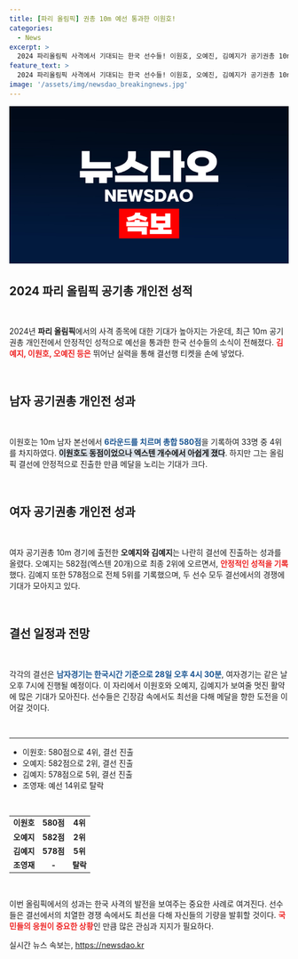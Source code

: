 ```yaml
---
title: [파리 올림픽] 권총 10m 예선 통과한 이원호!
categories:
  - News
excerpt: >
  2024 파리올림픽 사격에서 기대되는 한국 선수들! 이원호, 오예진, 김예지가 공기권총 10ｍ 결선 진출에 성공하며 메달 경쟁에 나섭니다. 그들의 도전이 어떻게 이어질지 주목해주세요!
feature_text: >
  2024 파리올림픽 사격에서 기대되는 한국 선수들! 이원호, 오예진, 김예지가 공기권총 10ｍ 결선 진출에 성공하며 메달 경쟁에 나섭니다. 그들의 도전이 어떻게 이어질지 주목해주세요!
image: '/assets/img/newsdao_breakingnews.jpg'
---
```


<p><img src="/assets/img/newsdao_breakingnews.jpg" alt="ranknews 속보" /></p>

<h2 data-ke-size="size26">2024 파리 올림픽 공기총 개인전 성적</h2>

<p data-ke-size="size16">&nbsp;</p>

<p>2024년 <b>파리 올림픽</b>에서의 사격 종목에 대한 기대가 높아지는 가운데, 최근 10m 공기권총 개인전에서 안정적인 성적으로 예선을 통과한 한국 선수들의 소식이 전해졌다. <b><span style="color: #ee2323;">김예지, 이원호, 오예진 등은</span></b> 뛰어난 실력을 통해 결선행 티켓을 손에 넣었다. </p>

<p data-ke-size="size16">&nbsp;</p>

<h2 data-ke-size="size26">남자 공기권총 개인전 성과</h2>

<p data-ke-size="size16">&nbsp;</p>

<p>이원호는 10m 남자 본선에서 <b><span style="color: #1a5490;">6라운드를 치르며 총합 580점</span></b>을 기록하여 33명 중 4위를 차지하였다. <b><span style="background-color: #21538527;">이원호도 동점이었으나 엑스텐 개수에서 아쉽게 졌다</span></b>. 하지만 그는 올림픽 결선에 안정적으로 진출한 만큼 메달을 노리는 기대가 크다. </p>

<p data-ke-size="size16">&nbsp;</p>

<h2 data-ke-size="size26">여자 공기권총 개인전 성과</h2>

<p data-ke-size="size16">&nbsp;</p>

<p>여자 공기권총 10m 경기에 출전한 <b>오예지와 김예지</b>는 나란히 결선에 진출하는 성과를 올렸다. 오예지는 582점(엑스텐 20개)으로 최종 2위에 오르면서, <b><span style="color: #ee2323;">안정적인 성적을 기록</span></b>했다. 김예지 또한 578점으로 전체 5위를 기록했으며, 두 선수 모두 결선에서의 경쟁에 기대가 모아지고 있다. </p>

<p data-ke-size="size16">&nbsp;</p>

<h2 data-ke-size="size26">결선 일정과 전망</h2>

<p data-ke-size="size16">&nbsp;</p>

<p>각각의 결선은 <b><span style="color: #1a5490;">남자경기는 한국시간 기준으로 28일 오후 4시 30분</span></b>, 여자경기는 같은 날 오후 7시에 진행될 예정이다. 이 자리에서 이원호와 오예지, 김예지가 보여줄 멋진 활약에 많은 기대가 모아진다. 선수들은 긴장감 속에서도 최선을 다해 메달을 향한 도전을 이어갈 것이다. </p>

<p data-ke-size="size16">&nbsp;</p>

<hr>

<ul>
<li>이원호: 580점으로 4위, 결선 진출</li>
<li>오예지: 582점으로 2위, 결선 진출</li>
<li>김예지: 578점으로 5위, 결선 진출</li>
<li>조영재: 예선 14위로 탈락</li>
</ul>

<p data-ke-size="size16">&nbsp;</p>

<table style="width: 100%; border-collapse: collapse;">
<tr>
<td style="text-align: center; height: 17px;"><b>이원호</b></td>
<td style="text-align: center; height: 17px;"><b>580점</b></td>
<td style="text-align: center; height: 17px;"><b>4위</b></td>
</tr>
<tr>
<td style="text-align: center; height: 17px;"><b>오예지</b></td>
<td style="text-align: center; height: 17px;"><b>582점</b></td>
<td style="text-align: center; height: 17px;"><b>2위</b></td>
</tr>
<tr>
<td style="text-align: center; height: 17px;"><b>김예지</b></td>
<td style="text-align: center; height: 17px;"><b>578점</b></td>
<td style="text-align: center; height: 17px;"><b>5위</b></td>
</tr>
<tr>
<td style="text-align: center; height: 17px;"><b>조영재</b></td>
<td style="text-align: center; height: 17px;"><b>-</b></td>
<td style="text-align: center; height: 17px;"><b>탈락</b></td>
</tr>
</table>

<p data-ke-size="size16">&nbsp;</p>

<p>이번 올림픽에서의 성과는 한국 사격의 발전을 보여주는 중요한 사례로 여겨진다. 선수들은 결선에서의 치열한 경쟁 속에서도 최선을 다해 자신들의 기량을 발휘할 것이다. <b><span style="color: #ee2323;">국민들의 응원이 중요한 상황</span></b>인 만큼 많은 관심과 지지가 필요하다. </p>
실시간 뉴스 속보는, <a href="https://newsdao.kr" rel="dofollow">https://newsdao.kr</a>


